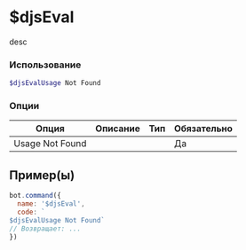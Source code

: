 # $djsEval
desc
### Использование
```php
$djsEvalUsage Not Found
```

### Опции

| Опция | Описание | Тип | Обязательно |
|--------|-------------|------|----------|
| Usage Not Found |  |  | Да |  
## Пример(ы)

```javascript
bot.command({
  name: '$djsEval',
  code: `
$djsEvalUsage Not Found`
// Возвращает: ...
})
```